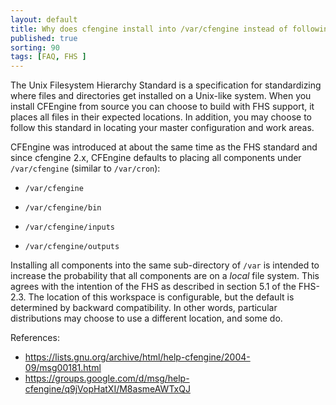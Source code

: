 ```yaml
---
layout: default
title: Why does cfengine install into /var/cfengine instead of following the FHS?
published: true
sorting: 90
tags: [FAQ, FHS ]
---
```


The Unix Filesystem Hierarchy Standard is a specification for standardizing
where files and directories get installed on a Unix-like system. When you
install CFEngine from source you can choose to build with FHS support, it places
all files in their expected locations. In addition, you may choose to follow
this standard in locating your master configuration and work areas.

CFEngine was introduced at about the same time as the FHS standard and since
cfengine 2.x, CFEngine defaults to placing all components under `/var/cfengine`
(similar to `/var/cron`):

* `/var/cfengine`

* `/var/cfengine/bin`

* `/var/cfengine/inputs`

* `/var/cfengine/outputs`

Installing all components into the same sub-directory of `/var` is intended to
increase the probability that all components are on a *local* file system. This
agrees with the intention of the FHS as described in section 5.1 of the FHS-2.3.
The location of this workspace is configurable, but the default is determined by
backward compatibility. In other words, particular distributions may choose to
use a different location, and some do.

References:
- https://lists.gnu.org/archive/html/help-cfengine/2004-09/msg00181.html
- https://groups.google.com/d/msg/help-cfengine/q9jVopHatXI/M8asmeAWTxQJ
